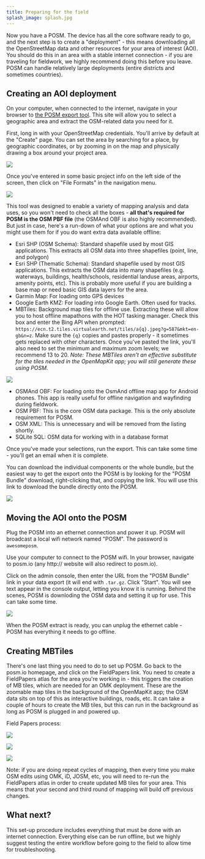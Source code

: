 ```yaml
---
title: Preparing for the field
splash_image: splash.jpg
---
```


Now you have a POSM. The device has all the core software ready to go, and the
next step is to create a "deployment" - this means downloading all the
OpenStreetMap data and other resources for your area of interest (AOI). You
should do this in an area with a stable internet connection - if you are
traveling for fieldwork, we highly recommend doing this before you leave. POSM
can handle relatively large deployments (entire districts and sometimes
countries).

## Creating an AOI deployment

On your computer, when connected to the internet, navigate in your browser to
[the POSM export tool](https://export.hotosm.org/). This site will allow you to
select a geographic area and extract the OSM-related data you need for it.

First, long in with your OpenStreetMap credentials. You'll arrive by default at
the "Create" page. You can set the area by searching for a place, by geographic
coordinates, or by zooming in on the map and physically drawing a box around
your project area.

![](aoi_description.png)

Once you've entered in some basic project info on the left side of the screen,
then click on "File Formats" in the navigation menu.

![](export_formats.png)

This tool was designed to enable a variety of mapping analysis and data uses, so
you won't need to check all the boxes - **all that's required for POSM is the
OSM PBF file** (the OSMAnd OBF is also highly recommended). But just in case,
here's a run-down of what your options are and what you might use them for if
you do want extra data available offline:

* Esri SHP (OSM Schema): Standard shapefile used by most GIS applications. This
  extracts all OSM data into three shapefiles (point, line, and polygon)
* Esri SHP (Thematic Schema): Standard shapefile used by most GIS applications.
  This extracts the OSM data into many shapefiles (e.g. waterways, buildings,
  health/schools, residential landuse areas, airports, amenity points, etc).
  This is probably more useful if you are building a base map or need basic GIS
  data layers for the area.
* Garmin Map: For loading onto GPS devices
* Google Earth KMZ: For loading into Google Earth. Often used for tracks.
* MBTiles: Background map tiles for offline use. Extracting these will allow you
  to host offline mapathons with the HOT tasking manager. Check this box and
  enter the Bing API when prompted:
  `https://ecn.t2.tiles.virtualearth.net/tiles/a{q}.jpeg?g=587&mkt=en-gb&n=z`.
  Make sure the `{q}` copies and pastes properly - it sometimes gets replaced
  with other characters. Once you've pasted the link, you'll also need to set
  the minimum and maximum zoom levels; we recommend 13 to 20.
  *Note: These MBTiles aren't an effective substitute for the tiles needed in
  the OpenMapKit app; you will still generate these using POSM.*

![](export_mbtiles.png)

* OSMAnd OBF: For loading onto the OsmAnd offline map app for Android phones.
  This app is really useful for offline navigation and wayfinding during
  fieldwork.
* OSM PBF: This is the core OSM data package. This is the only absolute
  requirement for POSM.
* OSM XML: This is unnecessary and will be removed from the listing shortly.
* SQLite SQL: OSM data for working with in a database format

Once you've made your selections, run the export. This can take some time -
you'll get an email when it is complete.

You can download the individual components or the whole bundle, but the easiest
way to get the export onto the POSM is by looking for the "POSM Bundle"
download, right-clicking that, and copying the link. You will use this link to
download the bundle directly onto the POSM.

![](export_bundle.png)

## Moving the AOI onto the POSM

Plug the POSM into an ethernet connection and power it up. POSM will broadcast a
local wifi network named "POSM". The password is `awesomeposm`.

Use your computer to connect to the POSM wifi. In your browser, navigate to
posm.io (any http:// website will also redirect to posm.io).

Click on the admin console, then enter the URL from the "POSM Bundle" link in
your data export (it will end with `.tar.gz`. Click "Start". You will see text
appear in the console output, letting you know it is running. Behind the scenes,
POSM is downloding the OSM data and setting it up for use. This can take some
time.

![](aoi_deployment.png)

When the POSM extract is ready, you can unplug the ethernet cable - POSM has
everything it needs to go offline.

## Creating MBTiles

There's one last thing you need to do to set up POSM. Go back to the posm.io
homepage, and click on the FieldPapers link. You need to create a FieldPapers
atlas for the area you're working in - this triggers the creation of MB tiles,
which are needed for an OMK deployment. These are the zoomable map tiles in the
background of the OpenMapKit app; the OSM data sits on top of this as
interactive buildings, roads, etc. It can take a couple of hours to create the
MB tiles, but this can run in the background as long as POSM is plugged in and
powered up.

Field Papers process:

![](fieldpapers.png)

![](fieldpapers_aoi.jpg)

![](fieldpapers_rendering.png)

Note: if you are doing repeat cycles of mapping, then every time you make OSM
edits using OMK, iD, JOSM, etc, you will need to re-run the FieldPapers atlas in
order to create updated MB tiles for your area. This means that your second and
third round of mapping will build off previous changes.

## What next?

This set-up procedure includes everything that must be done with an internet
connection. Everything else can be run offline, but we highly suggest testing
the entire workflow before going to the field to allow time for troubleshooting.
